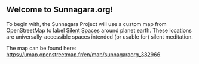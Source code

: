 ## Welcome to Sunnagara.org!

To begin with, the Sunnagara Project will use a custom map from OpenStreetMap to label [Silent Spaces](https://medium.com/siggu/silent-spaces-160d3a44fa3d) around planet earth. These locations are universally-accessible spaces intended (or usable for) silent meditation.

The map can be found here: https://umap.openstreetmap.fr/en/map/sunnagaraorg_382966
